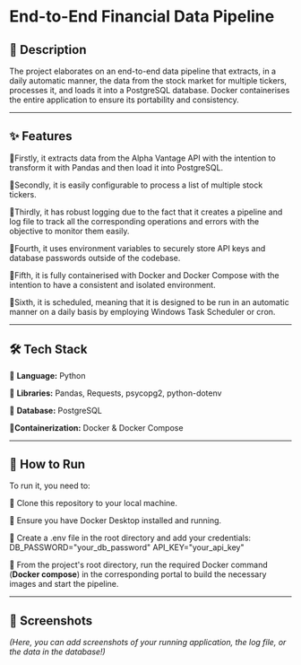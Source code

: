 # End-to-End Financial Data Pipeline

## 📖 Description

The project elaborates on an end-to-end data pipeline that extracts, in a daily automatic manner, the data from the stock market for multiple tickers, processes it, and loads it into a PostgreSQL database. Docker containerises the entire application to ensure its portability and consistency.

---

## ✨ Features

🔸Firstly, it extracts data from the Alpha Vantage API with the intention to transform it with Pandas and then load it into PostgreSQL. 

🔸Secondly, it is easily configurable to process a list of multiple stock tickers.

🔸Thirdly, it has robust logging due to the fact that it creates a pipeline and log file to track all the corresponding operations and errors with the objective to monitor them easily.

🔸Fourth, it uses environment variables to securely store API keys and database passwords outside of the codebase.

🔸Fifth, it is fully containerised with Docker and Docker Compose with the intention to have a consistent and isolated environment.

🔸Sixth, it is scheduled, meaning that it is designed to be run in an automatic manner on a daily basis by employing Windows Task Scheduler or cron.

---

## 🛠️ Tech Stack

🔸 **Language:** Python

🔸 **Libraries:** Pandas, Requests, psycopg2, python-dotenv

🔸 **Database:** PostgreSQL

🔸**Containerization:** Docker & Docker Compose

---

## 🚀 How to Run

To run it, you need to:

🔸 Clone this repository to your local machine.

🔸 Ensure you have Docker Desktop installed and running.

🔸 Create a .env file in the root directory and add your credentials:
DB_PASSWORD="your_db_password" API_KEY="your_api_key"

🔸 From the project's root directory, run the required Docker command (**Docker compose**) in the corresponding portal to build the necessary images and start the pipeline. 

---

## 📸 Screenshots

*(Here, you can add screenshots of your running application, the log file, or the data in the database!)*